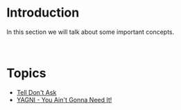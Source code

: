# Introduction 

In this section we will talk about some important concepts.

<br>

# Topics
* [Tell Don't Ask](Tell-Dont-Ask.md)
* [YAGNI - You Ain't Gonna Need It!](YAGNI.md)


